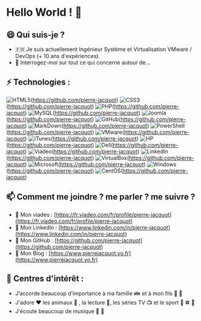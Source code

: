 # Hello World ! 👋

## 😄 Qui suis-je ?
- :fr: Je suis actuellement Ingénieur Système et Virtualisation VMware / DevOps (+ 10 ans d'expériences).
- 💬 Interrogez-moi sur tout ce qui concerne autour de...

## ⚡ Technologies :
![HTML5](https://img.shields.io/badge/-HTML5-red?style=flat-square&logo=html5&logoColor=white)(https://github.com/pierre-jacquot)
![CSS3](https://img.shields.io/badge/-CSS3-1572B6?style=flat-square&logo=css3)(https://github.com/pierre-jacquot)
![PHP](https://img.shields.io/badge/-PHP-474A8A?style=flat-square&logo=php)(https://github.com/pierre-jacquot)
![MySQL](https://img.shields.io/badge/-MySQL-yellow?style=flat-square&logo=mysql)(https://github.com/pierre-jacquot)
![Joomla](https://img.shields.io/badge/Joomla-darkblue?style=flat-square&logo=joomla)(https://github.com/pierre-jacquot)
![GitHub](https://img.shields.io/badge/-GitHub-black?style=flat-square&logo=github)(https://github.com/pierre-jacquot)
![MarkDown](https://img.shields.io/badge/markdown-green?&style=flat-square&logo=markdown)(https://github.com/pierre-jacquot)
![PowerShell](https://img.shields.io/badge/PowerShell-183A61?style=flat-square&logo=powershell)(https://github.com/pierre-jacquot)
![VMware](https://img.shields.io/badge/VMware-darkgreen?style=flat-square&logo=vmware&logoColor=white)(https://github.com/pierre-jacquot)
![iTunes](https://img.shields.io/badge/iTunes-deeppink?style=flat-square&logo=itunes&logoColor=white)(https://github.com/pierre-jacquot)
![HP](https://img.shields.io/badge/HP-black?style=flat-square&logo=hp)(https://github.com/pierre-jacquot)
![Dell](https://img.shields.io/badge/Dell-purple?style=flat-square&logo=dell)(https://github.com/pierre-jacquot)
![Viadeo](https://img.shields.io/badge/Viadeo-black?style=flat-square&logo=viadeo)(https://github.com/pierre-jacquot)
![LinkedIn](https://img.shields.io/badge/LinkedIn-blue?style=flat-square&logo=linkedin)(https://github.com/pierre-jacquot)
![VirtualBox](https://img.shields.io/badge/VirtualBox-darkorange?style=flat-square&logo=virtualbox)(https://github.com/pierre-jacquot)
![Microsoft](https://img.shields.io/badge/Microsoft-grey?style=flat-square&logo=microsoft)(https://github.com/pierre-jacquot)
![Windows](https://img.shields.io/badge/Windows-darkcyan?style=flat-square&logo=windows)(https://github.com/pierre-jacquot)
![CentOS](https://img.shields.io/badge/CentOS-brown?style=flat-square&logo=centos)(https://github.com/pierre-jacquot)

## 📫 Comment me joindre ? me parler ? me suivre ?
- :link: Mon viadeo : [https://fr.viadeo.com/fr/profile/pierre-jacquot](https://fr.viadeo.com/fr/profile/pierre-jacquot)
- :link: Mon LinkedIn : [https://www.linkedin.com/in/pierre-jacquot](https://www.linkedin.com/in/pierre-jacquot)
- :link: Mon GitHub : [https://github.com/pierre-jacquot](https://github.com/pierre-jacquot)
- :link: Mon Blog : [https://www.pierrejacquot.yo.fr](https://www.pierrejacquot.yo.fr)

## 📕 Centres d'intérêt :
- J’accorde beaucoup d’importance à ma famille :family: et à mon fils :baby: :baby_bottle:
- J'adore :heart: les animaux :dog: , la lecture :book:, les séries TV :tv: et le sport :running: :soccer: :tennis:
- J'écoute beaucoup de musique :musical_note: :guitar:

<!--
**pierre-jacquot/pierre-jacquot** is a ✨ _special_ ✨ repository because its `README.md` (this file) appears on your GitHub profile.

Here are some ideas to get you started :

- 🔭 I’m currently working on ...
- 🌱 I’m currently learning ...
- 👯 I’m looking to collaborate on ...
- 🤔 I’m looking for help with ...
- 💬 Ask me about ...
- 📫 How to reach me: ...
- 😄 Pronouns: ...
- ⚡ Fun fact: ...
-->
